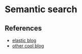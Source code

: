 # Semantic search

## References
* [elastic blog](https://www.elastic.co/what-is/semantic-search)
* [other cool blog](https://www.vikas.sh/post/semantic-search-guide)
